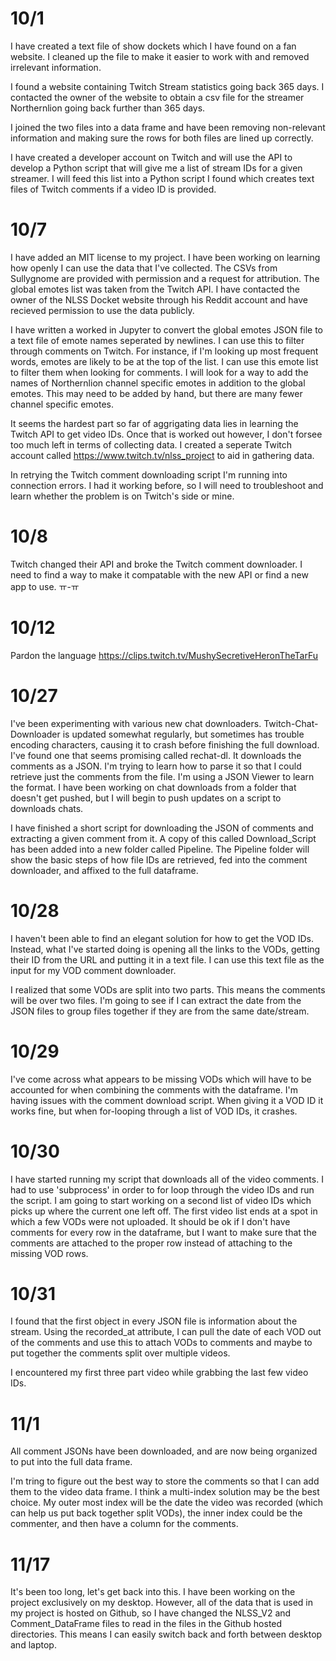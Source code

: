 # 10/1

I have created a text file of show dockets which I have found on a fan website. I cleaned up the file to make it easier to work with and removed irrelevant information.

I found a website containing Twitch Stream statistics going back 365 days. I contacted the owner of the website to obtain a csv file for the streamer Northernlion going back further than 365 days.

I joined the two files into a data frame and have been removing non-relevant information and making sure the rows for both files are lined up correctly.

I have created a developer account on Twitch and will use the API to develop a Python script that will give me a list of stream IDs for a given streamer. I will feed this list into a Python script I found which creates text files of Twitch comments if a video ID is provided.

# 10/7

I have added an MIT license to my project. I have been working on learning how openly I can use  the data that I've collected. The CSVs from Sullygnome are provided with permission and a request for attribution. The global emotes list was taken from the Twitch API. I have contacted the owner of the NLSS Docket website through his Reddit account and have recieved permission to use the data publicly.

I have written a worked in Jupyter to convert the global emotes JSON file to a text file of emote names seperated by newlines. I can use this to filter through comments on Twitch. For instance, if I'm looking up most frequent words, emotes are likely to be at the top of the list. I can use this emote list to filter them when looking for comments. I will look for a way to add the names of Northernlion channel specific emotes in addition to the global emotes. This may need to be added by hand, but there are many fewer channel specific emotes.

It seems the hardest part so far of aggrigating data lies in learning the Twitch API to get video IDs. Once that is worked out however, I don't forsee too much left in terms of collecting data. I created a seperate Twitch account called https://www.twitch.tv/nlss_project to aid in gathering data.

In retrying the Twitch comment downloading script I'm running into connection errors. I had it working before, so I will need to troubleshoot and learn whether the problem is on Twitch's side or mine.

# 10/8
Twitch changed their API and broke the Twitch comment downloader. I need to find a way to make it compatable with the new API or find a new app to use. ㅠ-ㅠ

# 10/12
Pardon the language
https://clips.twitch.tv/MushySecretiveHeronTheTarFu

# 10/27
I've been experimenting with various new chat downloaders. Twitch-Chat-Downloader is updated somewhat regularly, but sometimes has trouble encoding characters, causing it to crash before finishing the full download. I've found one that seems promising called rechat-dl. It downloads the comments as a JSON. I'm trying to learn how to parse it so that I could retrieve just the comments from the file. I'm using a JSON Viewer to learn the format. I have been working on chat downloads from a folder that doesn't get pushed, but I will begin to push updates on a script to downloads chats.

I have finished a short script for downloading the JSON of comments and extracting a given comment from it. A copy of this called Download_Script has been added into a new folder called Pipeline. The Pipeline folder will show the basic steps of how file IDs are retrieved, fed into the comment downloader, and affixed to the full dataframe.

# 10/28
I haven't been able to find an elegant solution for how to get the VOD IDs. Instead, what I've started doing is opening all the links to the VODs, getting their ID from the URL and putting it in a text file. I can use this text file as the input for my VOD comment downloader.

I realized that some VODs are split into two parts. This means the comments will be over two files. I'm going to see if I can extract the date from the JSON files to group files together if they are from the same date/stream.

# 10/29
I've come across what appears to be missing VODs which will have to be accounted for when combining the comments with the dataframe. I'm having issues with the comment download script. When giving it a VOD ID it works fine, but when for-looping through a list of VOD IDs, it crashes.

# 10/30
I have started running my script that downloads all of the video comments. I had to use 'subprocess' in order to for loop through the video IDs and run the script. I am going to start working on a second list of video IDs which picks up where the current one left off. The first video list ends at a spot in which a few VODs were not uploaded. It should be ok if I don't have comments for every row in the dataframe, but I want to make sure that the comments are attached to the proper row instead of attaching to the missing VOD rows.

# 10/31
I found that the first object in every JSON file is information about the stream. Using the recorded_at attribute, I can pull the date of each VOD out of the comments and use this to attach VODs to comments and maybe to put together the comments split over multiple videos.

I encountered my first three part video while grabbing the last few video IDs.

# 11/1
All comment JSONs have been downloaded, and are now being organized to put into the full data frame.

I'm tring to figure out the best way to store the comments so that I can add them to the video data frame. I think a multi-index solution may be the best choice. My outer most index will be the date the video was recorded (which can help us put back together split VODs), the inner index could be the commenter, and then have a column for the comments.

# 11/17
It's been too long, let's get back into this. I have been working on the project exclusively on my desktop. However, all of the data that is used in my project is hosted on Github, so I have changed the NLSS_V2 and Comment_DataFrame files to read in the files in the Github hosted directories. This means I can easily switch back and forth between desktop and laptop.